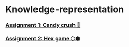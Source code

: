 # Knowledge-representation
### <a href = "https://github.com/stanbianca/Artificial-intelligence/tree/main/Candy%20crush"> Assignment 1: Candy crush 🍭</a>
### <a href = "https://github.com/stanbianca/Artificial-intelligence/tree/main/Hex%20game"> Assignment 2: Hex game ⬡⬢</a>
